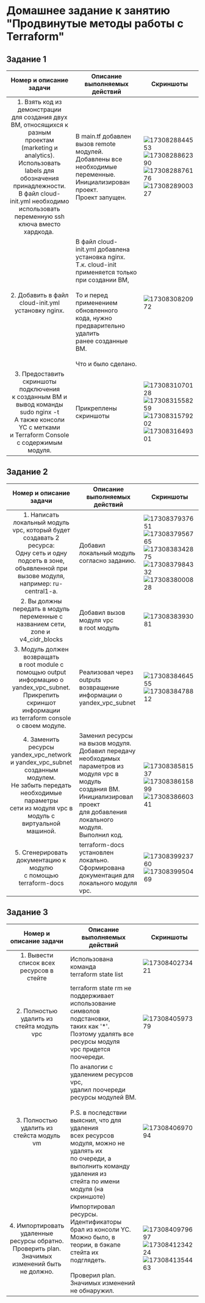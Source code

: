 # Домашнее задание к занятию "Продвинутые методы работы с Terraform"

## Задание 1

|                                                                                                                                                                                                     Номер и описание задачи                                                                                                                                                                                                     | Описание выполняемых действий                                                                                                                                                                                                                                                                                                                                                          | Скриншоты                                                                                                                                                                                         |
| :-------------------------------------------------------------------------------------------------------------------------------------------------------------------------------------------------------------------------------------------------------------------------------------------------------------------------------------------------------------------------------------------------------------------------------------------------: | ----------------------------------------------------------------------------------------------------------------------------------------------------------------------------------------------------------------------------------------------------------------------------------------------------------------------------------------------------------------------------------------------------------------- | ---------------------------------------------------------------------------------------------------------------------------------------------------------------------------------------------------------- |
| 1. Взять код из демонстрации<br />для создания двух ВМ, относящихся к разным<br />проектам (marketing и analytics).<br />Использовать labels для обозначения<br />принадлежности.<br />В файл cloud-init.yml необходимо использовать<br />переменную ssh ключа вместо хардкода.  | В main.tf добавлен вызов remote<br />модулей.<br />Добавлены все необходимые переменные.<br />Инициализирован проект.<br />Проект запущен.                                                                                                                                                                                | ![1730828844553](image/README/1730828844553.png)<br />![1730828862390](image/README/1730828862390.png)<br />![1730828876176](image/README/1730828876176.png)<br />![1730828900327](image/README/1730828900327.png) |
|                                                                                                                                                                                    2. Добавить в файл cloud-init.yml<br />установку nginx.                                                                                                                                                                                    | В файл cloud-init.yml добавлена установка nginx.<br />Т.к. cloud-init применяется только <br />при создании ВМ,<br /><br />То и перед применением обновленного<br />кода, нужно предварительно удалить<br />ранее созданные ВМ.<br /><br />Что и было сделано. | ![1730830820972](image/README/1730830820972.png)                                                                                                                                                             |
|                                                                                  3. Предоставить скриншоты подключения<br />к созданным ВМ и вывод команды<br />sudo nginx -t<br />А также консоли YC с метками<br />и Terraform Console с содержимым<br />модуля.                                                                                  | Прикреплены скриншоты                                                                                                                                                                                                                                                                                                                                                                         | ![1730831070128](image/README/1730831070128.png)<br />![1730831558259](image/README/1730831558259.png)<br />![1730831579202](image/README/1730831579202.png)<br />![1730831649301](image/README/1730831649301.png) |

## Задание 2

|                                                                                                                               Номер и описание задачи                                                                                                                               | Описание выполняемых действий                                                                                                                                                                                                                                                                                                                | Скриншоты                                                                                                                                                                                                                                             |
| :-----------------------------------------------------------------------------------------------------------------------------------------------------------------------------------------------------------------------------------------------------------------------------------------------------: | ----------------------------------------------------------------------------------------------------------------------------------------------------------------------------------------------------------------------------------------------------------------------------------------------------------------------------------------------------------------------- | -------------------------------------------------------------------------------------------------------------------------------------------------------------------------------------------------------------------------------------------------------------- |
|     1. Написать локальный модуль<br />vpc, который будет создавать 2 ресурса:<br />Одну сеть и одну подсеть в зоне,<br />объявленной при вызове модуля,<br />например: ru-central1-a.     | Добавил локальный модуль<br />согласно заданию.                                                                                                                                                                                                                                                                                    | ![1730837937651](image/README/1730837937651.png)<br />![1730837956765](image/README/1730837956765.png)<br />![1730838342875](image/README/1730838342875.png)<br />![1730837984332](image/README/1730837984332.png)<br />![1730838000828](image/README/1730838000828.png) |
|                                                                              2. Вы должны передать в модуль<br />переменные с названием сети, zone и <br />v4_cidr_blocks                                                                              | Добавил вызов модуля vpc<br />в root модуль                                                                                                                                                                                                                                                                                                    | ![1730838393081](image/README/1730838393081.png)                                                                                                                                                                                                                 |
|                 3. Модуль должен возвращать<br />в root module с помощью output<br />информацию о yandex_vpc_subnet.<br />Прикрепить скриншот информации<br />из terraform console о своем модуле.                 | Реализовал через outputs<br />возвращение информации о<br />yandex_vpc_subnet                                                                                                                                                                                                                                                      | ![1730838464555](image/README/1730838464555.png)<br />![1730838478812](image/README/1730838478812.png)                                                                                                                                                             |
| 4. Заменить ресурсы yandex_vpc_network<br />и yandex_vpc_subnet созданным модулем.<br />Не забыть передать необходимые параметры<br />сети из модуля vpc в модуль с виртуальной<br />машиной. | Заменил ресурсы на вызов модуля.<br />Добавил передачу необходимых<br />параметров из модуля vpc в модуль<br />создания ВМ.<br />Инициализировал проект <br />для добавления локального модуля.<br />Выполнил код. | ![1730838581537](image/README/1730838581537.png)<br />![1730838615899](image/README/1730838615899.png)<br />![1730838660341](image/README/1730838660341.png)                                                                                                         |
|                                                                                              5. Сгенерировать документацию к модулю<br />с помощью terraform-docs                                                                                              | terraform-docs установлен локально.<br />Сформирована документация для<br />локального модуля vpc.                                                                                                                                                                                                         | ![1730839923760](image/README/1730839923760.png)<br />![1730839950469](image/README/1730839950469.png)                                                                                                                                                             |

## Задание 3

|                                                                       Номер и описание задачи                                                                       | Описание выполняемых действий                                                                                                                                                                                                                                                                                                                                                                                                                           | Скриншоты                                                                                                                                     |
| :-------------------------------------------------------------------------------------------------------------------------------------------------------------------------------------: | ---------------------------------------------------------------------------------------------------------------------------------------------------------------------------------------------------------------------------------------------------------------------------------------------------------------------------------------------------------------------------------------------------------------------------------------------------------------------------------- | ------------------------------------------------------------------------------------------------------------------------------------------------------ |
|                                                      1. Вывести список всех<br />ресурсов в стейте                                                      | Использована команда<br />terraform state list                                                                                                                                                                                                                                                                                                                                                                                                                  | ![1730840273421](image/README/1730840273421.png)                                                                                                         |
|                                                      2. Полностью удалить из<br />стейта модуль vpc                                                      | terraform state rm не поддерживает<br />использование символов подстановки,<br />таких как '*'.<br />Поэтому удалять все ресурсы модуля<br />vpc придется поочереди.                                                                                                                                                                                                          | ![1730840597379](image/README/1730840597379.png)                                                                                                         |
|                                                      3. Полностью удалить из<br />стейста модуль vm                                                      | По аналогии с удалением ресурсов vpc,<br />удалил поочереди ресурсы модулей ВМ.<br /><br />P.S. в последствии выяснил, что для удаления<br />всех ресурсов модуля, можно не удалять их<br />по очереди, а выполнить команду удаления из<br />стейта по имени модуля (на скриншоте) | ![1730840697094](image/README/1730840697094.png)                                                                                                         |
| 4. Импортировать удаленные<br />ресурсы обратно.<br />Проверить plan. Значимых<br />изменений быть не должно. | Импортировал ресурсы.<br />Идентификаторы брал из консоли YC.<br />Можно было, в теории, в бэкапе стейта их<br />подглядеть.<br /><br />Проверил plan. Значимых изменений<br />не обнаружил.                                                                                                                                                            | ![1730840979697](image/README/1730840979697.png)<br />![1730841234224](image/README/1730841234224.png)<br />![1730841354463](image/README/1730841354463.png) |

